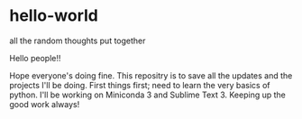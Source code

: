 # hello-world
all the random thoughts put together
 
Hello people!!

Hope everyone's doing fine.
This repositry is to save all the updates and the projects I'll be doing.
First things first; need to learn the very basics of python.
I'll be working on Miniconda 3 and Sublime Text 3.
Keeping up the good work always!
